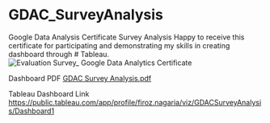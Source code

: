 # GDAC_SurveyAnalysis
Google Data Analysis Certificate Survey Analysis
Happy to receive this certificate for participating and demonstrating my skills in creating dashboard through # Tableau.
![Evaluation Survey_ Google Data Analytics Certificate](https://github.com/firoz-nagaria/GDAC_SurveyAnalysis/assets/139241028/2e4dd0dd-09d5-4750-bd04-a02cde34fba7)


Dashboard PDF
[GDAC Survey Analysis.pdf](https://github.com/firoz-nagaria/GDAC_SurveyAnalysis/files/12027304/Dashboard.pdf)

Tableau Dashboard Link
https://public.tableau.com/app/profile/firoz.nagaria/viz/GDACSurveyAnalysis/Dashboard1



